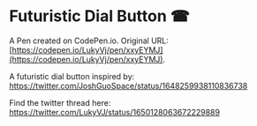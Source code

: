 # Futuristic Dial Button ☎

A Pen created on CodePen.io. Original URL: [https://codepen.io/LukyVj/pen/xxyEYMJ](https://codepen.io/LukyVj/pen/xxyEYMJ).

A futuristic dial button inspired by: https://twitter.com/JoshGuoSpace/status/1648259938110836738

Find the twitter thread here: https://twitter.com/LukyVJ/status/1650128063672229889